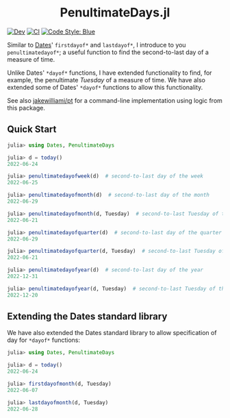 <h1 align="center">PenultimateDays.jl</h1>

<!-- [![Stable](https://img.shields.io/badge/docs-stable-blue.svg)](https://jakewilliami.github.io/PenultimateDays.jl/stable) -->
[![Dev](https://img.shields.io/badge/docs-dev-blue.svg)](https://jakewilliami.github.io/PenultimateDays.jl/dev)
[![CI](https://github.com/invenia/PkgTemplates.jl/workflows/CI/badge.svg)](https://github.com/jakewilliami/PenultimateDays.jl/actions?query=workflow%3ACI)
[![Code Style: Blue](https://img.shields.io/badge/code%20style-blue-4495d1.svg)](https://github.com/invenia/BlueStyle)
<!-- ![Project Status](https://img.shields.io/badge/status-maturing-green) -->

Similar to [Dates](https://github.com/JuliaLang/julia/tree/master/stdlib/Dates)' `firstdayof*` and `lastdayof*`, I introduce to you `penultimatedayof*`; a useful function to find the second-to-last day of a measure of time.

Unlike Dates' `*dayof*` functions, I have extended functionality to find, for example, the penultimate _Tuesday_ of a measure of time.  We have also extended some of Dates' `*dayof*` functions to allow this functionality.

See also [jakewilliami/pt](https://github.com/jakewilliami/pt) for a command-line implementation using logic from this package.

## Quick Start

```julia
julia> using Dates, PenultimateDays

julia> d = today()
2022-06-24

julia> penultimatedayofweek(d)  # second-to-last day of the week
2022-06-25

julia> penultimatedayofmonth(d)  # second-to-last day of the month
2022-06-29

julia> penultimatedayofmonth(d, Tuesday)  # second-to-last Tuesday of the month
2022-06-21

julia> penultimatedayofquarter(d)  # second-to-last day of the quarter
2022-06-29

julia> penultimatedayofquarter(d, Tuesday)  # second-to-last Tuesday of the quarter
2022-06-21

julia> penultimatedayofyear(d)  # second-to-last day of the year
2022-12-31

julia> penultimatedayofyear(d, Tuesday)  # second-to-last Tuesday of the year
2022-12-20
```

## Extending the Dates standard library

We have also extended the Dates standard library to allow specification of day for `*dayof*` functions:
```julia
julia> using Dates, PenultimateDays

julia> d = today()
2022-06-24

julia> firstdayofmonth(d, Tuesday)
2022-06-07

julia> lastdayofmonth(d, Tuesday)
2022-06-28
```
